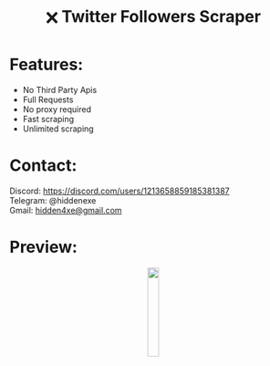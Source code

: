 <div align="center">
  <h1>🗙 Twitter Followers Scraper</h1>
</div>
 
# Features:

- No Third Party Apis
- Full Requests
- No proxy required
- Fast scraping
- Unlimited scraping
 
# Contact:

Discord: https://discord.com/users/1213658859185381387
<br>
Telegram: @hiddenexe
<br>
Gmail: hidden4xe@gmail.com
 
# Preview:

<div align="center">
      <a href="https://www.youtube.com/watch?v=IcMlvn8m0yc">
         <img src="https://png.pngtree.com/png-vector/20221018/ourmid/pngtree-youtube-social-media-round-icon-png-image_6315993.png" style="width:20%;">
      </a>

</div>



